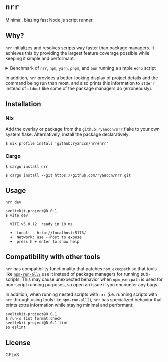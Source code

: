 # `nrr`

Minimal, blazing fast Node.js script runner.

## Why?

`nrr` initializes and resolves scripts way faster than package managers. It achieves this by providing the largest feature coverage possible while keeping it simple and performant.

<details>

<summary>Benchmark of <code>nrr</code>, <code>npm</code>, <code>yarn</code>, <code>pnpm</code>, and <code>bun</code> running a simple <code>echo</code> script</summary>

| Command |   Mean [ms] | Min [ms] | Max [ms] |     Relative |
| :------ | ----------: | -------: | -------: | -----------: |
| `nrr`   |   5.7 ± 0.4 |      5.1 |      8.0 |         1.00 |
| `bun`   |   7.8 ± 0.5 |      7.2 |      9.4 |  1.37 ± 0.13 |
| `yarn`  | 146.3 ± 1.3 |    145.0 |    149.7 | 25.79 ± 1.93 |
| `npm`   | 159.9 ± 2.2 |    155.8 |    164.5 | 28.19 ± 2.13 |
| `pnpm`  | 223.1 ± 1.8 |    220.2 |    225.7 | 39.33 ± 2.94 |

</details>

In addition, `nrr` provides a better-looking display of project details and the command being run than most, and also prints this information to `stderr` instead of `stdout` like some of the package managers do (erroneously).

## Installation

### Nix

Add the overlay or package from the `github:ryanccn/nrr` flake to your own system flake. Alternatively, install the package declaratively:

```console
$ nix profile install 'github:ryanccn/nrr#nrr'
```

### Cargo

```console
$ cargo install nrr
```

```console
$ cargo install --git https://github.com/ryanccn/nrr.git
```

## Usage

```
nrr dev
```

```console
sveltekit-project@0.0.1
$ vite dev

  VITE v5.0.12  ready in 10 ms

  ➜  Local:   http://localhost:5173/
  ➜  Network: use --host to expose
  ➜  press h + enter to show help
```

## Compatibility with other tools

`nrr` has compatibility functionality that patches `npm_execpath` so that tools like [`npm-run-all2`](https://github.com/bcomnes/npm-run-all2) use it instead of package managers for running sub-scripts. This may cause unexpected behavior when `npm_execpath` is used for non-script running purposes, so open an issue if you encounter any bugs.

In addition, when running nested scripts with `nrr` (i.e. running scripts with `nrr` through using tools like `npm-run-all2`), `nrr` has specialized behavior that prints extra information while staying minimal and performant:

```console
sveltekit-project@0.0.1
$ run-s lint format:check
sveltekit-project@0.0.1 lint
$$ eslint .
```

## License

GPLv3

